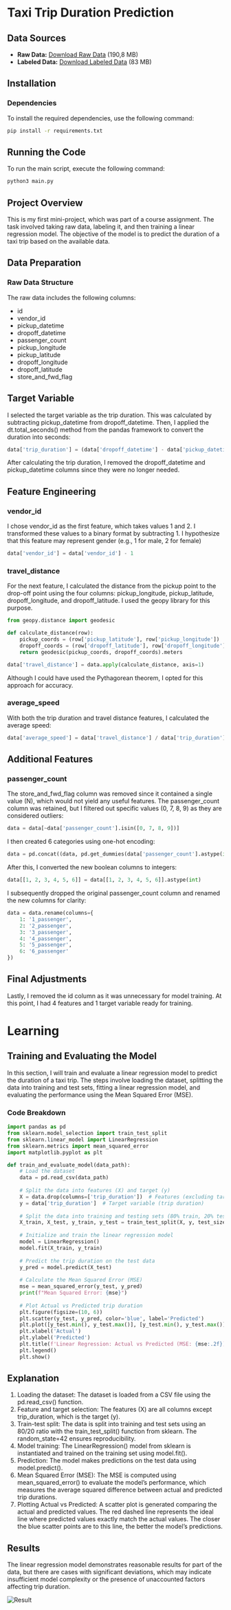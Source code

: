 # Taxi Trip Duration Prediction
## Data Sources
- **Raw Data:** [Download Raw Data](https://vk.com/doc331385305_679741102?hash=N7ULRVyk8RqTCw3Xu3elyLlcAfyXPG7a171xshEPPqD&dl=HYQWcE8QzYuTim2a1qvjItx1MOND3BCuZrov89c5Lmo&from_module=vkmsg_desktop) (190,8 MB)
- **Labeled Data:** [Download Labeled Data](https://vk.com/doc331385305_679741313?hash=1WBuH1Nvz1wCZHzpmMZ7WnZmmj1Jgnz3X8imkHyGeyk&dl=4q6GLergevpFGTwRZWUlbua4HExBGFXIBEUPKj8eIeD&from_module=vkmsg_desktop) (83 MB)
## Installation
### Dependencies
To install the required dependencies, use the following command:
```bash
pip install -r requirements.txt
```
## Running the Code
To run the main script, execute the following command:
```bash
python3 main.py
```
## Project Overview
This is my first mini-project, which was part of a course assignment. The task involved taking raw data, labeling it, and then training a linear regression model. The objective of the model is to predict the duration of a taxi trip based on the available data.
## Data Preparation
### Raw Data Structure
The raw data includes the following columns:
- id
- vendor_id
- pickup_datetime
- dropoff_datetime
- passenger_count
- pickup_longitude
- pickup_latitude
- dropoff_longitude
- dropoff_latitude
- store_and_fwd_flag
## Target Variable
I selected the target variable as the trip duration. This was calculated by subtracting pickup_datetime from dropoff_datetime. Then, I applied the dt.total_seconds() method from the pandas framework to convert the duration into seconds:
```python
data['trip_duration'] = (data['dropoff_datetime'] - data['pickup_datetime']).dt.total_seconds()
```
After calculating the trip duration, I removed the dropoff_datetime and pickup_datetime columns since they were no longer needed.
## Feature Engineering
### vendor_id
I chose vendor_id as the first feature, which takes values 1 and 2. I transformed these values to a binary format by subtracting 1. I hypothesize that this feature may represent gender (e.g., 1 for male, 2 for female)
```python
data['vendor_id'] = data['vendor_id'] - 1
```
### travel_distance
For the next feature, I calculated the distance from the pickup point to the drop-off point using the four columns: pickup_longitude, pickup_latitude, dropoff_longitude, and dropoff_latitude. I used the geopy library for this purpose.
```python
from geopy.distance import geodesic

def calculate_distance(row):
    pickup_coords = (row['pickup_latitude'], row['pickup_longitude'])
    dropoff_coords = (row['dropoff_latitude'], row['dropoff_longitude'])
    return geodesic(pickup_coords, dropoff_coords).meters

data['travel_distance'] = data.apply(calculate_distance, axis=1)
```
Although I could have used the Pythagorean theorem, I opted for this approach for accuracy.
### average_speed
With both the trip duration and travel distance features, I calculated the average speed:
```python
data['average_speed'] = data['travel_distance'] / data['trip_duration']
```
## Additional Features
### passenger_count
The store_and_fwd_flag column was removed since it contained a single value (N), which would not yield any useful features. The passenger_count column was retained, but I filtered out specific values (0, 7, 8, 9) as they are considered outliers:
```python
data = data[~data['passenger_count'].isin([0, 7, 8, 9])]
```
I then created 6 categories using one-hot encoding:
```python
data = pd.concat((data, pd.get_dummies(data['passenger_count'].astype(int))), axis=1)
```
After this, I converted the new boolean columns to integers:
```python
data[[1, 2, 3, 4, 5, 6]] = data[[1, 2, 3, 4, 5, 6]].astype(int)
```
I subsequently dropped the original passenger_count column and renamed the new columns for clarity:
```python
data = data.rename(columns={
    1: '1_passenger',
    2: '2_passenger',
    3: '3_passenger',
    4: '4_passenger',
    5: '5_passenger',
    6: '6_passenger'
})
```
## Final Adjustments
Lastly, I removed the id column as it was unnecessary for model training. At this point, I had 4 features and 1 target variable ready for training.

# Learning 

## Training and Evaluating the Model

In this section, I will train and evaluate a linear regression model to predict the duration of a taxi trip. The steps involve loading the dataset, splitting the data into training and test sets, fitting a linear regression model, and evaluating the performance using the Mean Squared Error (MSE).

### Code Breakdown

```python
import pandas as pd
from sklearn.model_selection import train_test_split
from sklearn.linear_model import LinearRegression
from sklearn.metrics import mean_squared_error
import matplotlib.pyplot as plt

def train_and_evaluate_model(data_path):
    # Load the dataset
    data = pd.read_csv(data_path)
    
    # Split the data into features (X) and target (y)
    X = data.drop(columns=['trip_duration'])  # Features (excluding target variable)
    y = data['trip_duration']  # Target variable (trip duration)
    
    # Split the data into training and testing sets (80% train, 20% test)
    X_train, X_test, y_train, y_test = train_test_split(X, y, test_size=0.2, random_state=42)
    
    # Initialize and train the linear regression model
    model = LinearRegression()
    model.fit(X_train, y_train)
    
    # Predict the trip duration on the test data
    y_pred = model.predict(X_test)
    
    # Calculate the Mean Squared Error (MSE)
    mse = mean_squared_error(y_test, y_pred)
    print(f"Mean Squared Error: {mse}")
    
    # Plot Actual vs Predicted trip duration
    plt.figure(figsize=(10, 6))
    plt.scatter(y_test, y_pred, color='blue', label='Predicted')
    plt.plot([y_test.min(), y_test.max()], [y_test.min(), y_test.max()], 'r--', lw=2, label='Actual')
    plt.xlabel('Actual')
    plt.ylabel('Predicted')
    plt.title(f'Linear Regression: Actual vs Predicted (MSE: {mse:.2f})')
    plt.legend()
    plt.show()
```
## Explanation

1. Loading the dataset: The dataset is loaded from a CSV file using the pd.read_csv() function.
2. Feature and target selection: The features (X) are all columns except trip_duration, which is the target (y).
3. Train-test split: The data is split into training and test sets using an 80/20 ratio with the train_test_split() function from sklearn. The random_state=42 ensures reproducibility.
4. Model training: The LinearRegression() model from sklearn is instantiated and trained on the training set using model.fit().
5. Prediction: The model makes predictions on the test data using model.predict().
6. Mean Squared Error (MSE): The MSE is computed using mean_squared_error() to evaluate the model’s performance, which measures the average squared difference between actual and predicted trip durations.
7. Plotting Actual vs Predicted: A scatter plot is generated comparing the actual and predicted values. The red dashed line represents the ideal line where predicted values exactly match the actual values. The closer the blue scatter points are to this line, the better the model’s predictions.

## Results
The linear regression model demonstrates reasonable results for part of the data, but there are cases with significant deviations, which may indicate insufficient model complexity or the presence of unaccounted factors affecting trip duration.


![Result](https://i.imgur.com/RLmDyVO.png)








